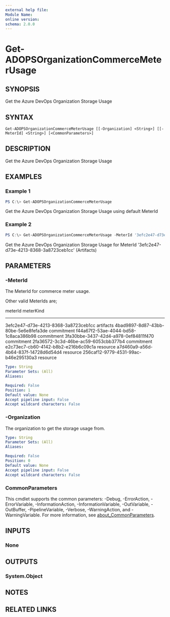 ```yaml
---
external help file:
Module Name:
online version:
schema: 2.0.0
---
```


# Get-ADOPSOrganizationCommerceMeterUsage

## SYNOPSIS
Get the Azure DevOps Organization Storage Usage

## SYNTAX

```
Get-ADOPSOrganizationCommerceMeterUsage [[-Organization] <String>] [[-MeterId] <String>] [<CommonParameters>]
```

## DESCRIPTION
Get the Azure DevOps Organization Storage Usage

## EXAMPLES

### Example 1
```powershell
PS C:\> Get-ADOPSOrganizationCommerceMeterUsage
```

Get the Azure DevOps Organization Storage Usage using default MeterId

### Example 2
```powershell
PS C:\> Get-ADOPSOrganizationCommerceMeterUsage -MeterId '3efc2e47-d73e-4213-8368-3a8723ceb1cc'
```

Get the Azure DevOps Organization Storage Usage for MeterId '3efc2e47-d73e-4213-8368-3a8723ceb1cc' (Artifacts)

## PARAMETERS

### -MeterId
The MeterId for commerce meter usage.

Other valid MeterIds are;

meterId                              meterKind
-------                              ---------
3efc2e47-d73e-4213-8368-3a8723ceb1cc artifacts
4bad9897-8d87-43bb-80be-5e6e8fefa3de commitment
f44a67f2-53ae-4044-bd58-1c8aca386b98 commitment
3fa30bbe-3437-42d4-a978-0ef84811f470 commitment
2fa36572-3c3d-46be-ac59-6053cbb377b4 commitment
e2c73ec7-cb60-4142-b8b2-e216b6c09c1a resource
a7d460a9-a56d-4b64-837f-14728d6d54d4 resource
256caf12-9779-4531-99ac-b46e295130a3 resource


```yaml
Type: String
Parameter Sets: (All)
Aliases:

Required: False
Position: 1
Default value: None
Accept pipeline input: False
Accept wildcard characters: False
```

### -Organization
The organization to get the storage usage from.

```yaml
Type: String
Parameter Sets: (All)
Aliases:

Required: False
Position: 0
Default value: None
Accept pipeline input: False
Accept wildcard characters: False
```

### CommonParameters
This cmdlet supports the common parameters: -Debug, -ErrorAction, -ErrorVariable, -InformationAction, -InformationVariable, -OutVariable, -OutBuffer, -PipelineVariable, -Verbose, -WarningAction, and -WarningVariable. For more information, see [about_CommonParameters](http://go.microsoft.com/fwlink/?LinkID=113216).

## INPUTS

### None

## OUTPUTS

### System.Object
## NOTES

## RELATED LINKS
